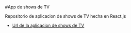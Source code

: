 #App de shows de TV

Repositorio de aplicacion de shows de TV hecha en React.js

- [Url de la aplicacion de shows de TV](https://Axe10rellana.github.io/tvshowsapp/tvshowsapp)
